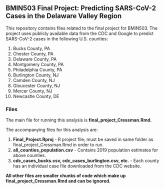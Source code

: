 ## BMIN503 Final Project: Predicting SARS-CoV-2 Cases in the Delaware Valley Region

This repository contains files related to the final project for BMIN503. The project uses publicly available data from the CDC and Google to predict SARS-CoV-2 cases in the following U.S. counties:
1. Bucks County, PA
2. Chester County, PA
3. Delaware County, PA
4. Montgomery County, PA
5. Philadelphia County, PA
6. Burlington County, NJ
7. Camden County, NJ
8. Gloucester County, NJ
9. Mercer County, NJ
10. Newcastle County, DE

### Files
The main file for running this analysis is **final_project_Cressman.Rmd.**

The accompanying files for this analysis are:
1. **Final_Project.Rproj** - R project file; must be saved in same folder as final_project_Cressman.Rmd in order to run. 
2. **all_counties_population.csv** - Contains 2019 population estimates for above counties.
3. **cdc_cases_bucks.csv, cdc_cases_burlington.csv, etc.** - Each county has an individual case file downloaded from the CDC website.

**All other files are smaller chunks of code which make up final_project_Cressman.Rmd and can be ignored.**

